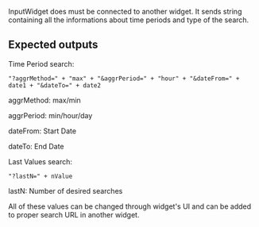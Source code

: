 InputWidget does must be connected to another widget. 
It sends string containing all the informations about time periods and type of the search.

Expected outputs
----------------

Time Period search:

``` "?aggrMethod=" + "max" + "&aggrPeriod=" + "hour" + "&dateFrom=" + date1 + "&dateTo=" + date2 ```

aggrMethod: max/min

aggrPeriod: min/hour/day

dateFrom: Start Date

dateTo: End Date

Last Values search:

``` "?lastN=" + nValue ```

lastN: Number of desired searches

All of these values can be changed through widget's UI and can be added to proper search URL in another widget.
